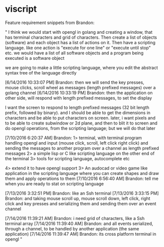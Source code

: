 # viscript

Feature requirement snippets from Brandon:


"
I think we would start with opengl in golang and creating a window, that has terminal characters and grid of characters. Then create a list of objects (software) and each object has a list of actions on it.
Then have a scripting language. like one action is "execute for one line" or "execute until stop" etc. we would have a list of all software objects and a program being executed is a software object


we are going to make a little scripting language, where you edit the abstract syntax tree of the language directly
 
[6/14/2016 10:33:07 PM] Brandon: then we will send the key presses, mouse clicks, scroll wheel as messages (length prefixed messages) over a golang channel
[6/14/2016 10:33:19 PM] Brandon: then the application on other side, will respond with length prefixed messages, to set the display


I want the screen to respond to length prefixed messages (32 bit length prefix, followed by binary). and I should be able to get the dimensions in characters and be able to put characters on screen.
later, i want pixels and to be able to create subwindow or 2d plane, and then to blit it to screen and do opengl operations, from the scripting language; but we will do that later


[7/10/2016 6:20:37 AM] Brandon: 1> terminal, with terminal program handling opengl and input (mouse click, scroll, left click right click) and sending the messages to another program over a channel as length prefixed messages
2> a simple lisp or C like scripting language on the other end of the terminal
3> tools for scripting language, autocomplete etc

4> extend it to have opengl support
3> An audocad or video game like application in the scripting language where you can create shapes and draw them and apply operations to them
[7/10/2016 6:56:40 AM] Brandon: tell me when you are ready to stat on scripting language


[7/13/2016 3:32:51 PM] Brandon: like an Ssh terminal
[7/13/2016 3:33:15 PM] Brandon: and taking mouse scroll up, mouse scroll down, left click, right click and key presses and serializing them and sending them over an event channel


[7/14/2016 11:39:21 AM] Brandon: i need grid of characters, like a Ssh terminal array
[7/14/2016 11:39:40 AM] Brandon: and all events serialized, through a channel, to be handled by another application (the same application)
[7/14/2016 11:39:47 AM] Brandon: its cross platform terminal in opengl
"
